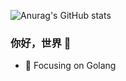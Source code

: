 ![Anurag's GitHub stats](https://github-readme-stats.vercel.app/api?username=RINNE-TAN&show_icons=true&theme=dracula)

### 你好，世界 👋

- :orange_book: Focusing on Golang
